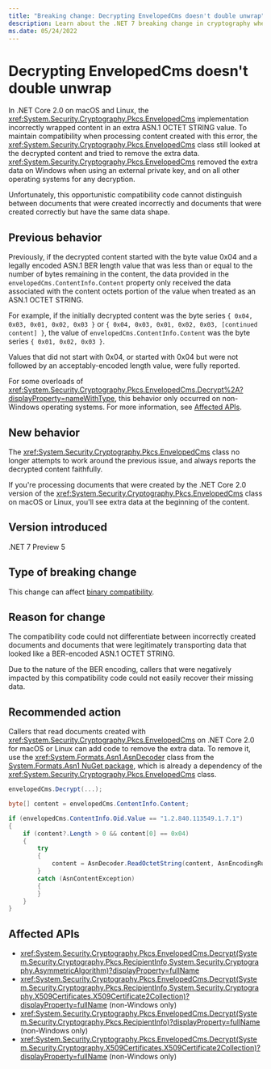 ```yaml
---
title: "Breaking change: Decrypting EnvelopedCms doesn't double unwrap"
description: Learn about the .NET 7 breaking change in cryptography where decrypting EnvelopedCms no longer removes extra data that was introduced by a bug in .NET Core 2.0.
ms.date: 05/24/2022
---
```

# Decrypting EnvelopedCms doesn't double unwrap

In .NET Core 2.0 on macOS and Linux, the <xref:System.Security.Cryptography.Pkcs.EnvelopedCms> implementation incorrectly wrapped content in an extra ASN.1 OCTET STRING value. To maintain compatibility when processing content created with this error, the <xref:System.Security.Cryptography.Pkcs.EnvelopedCms> class still looked at the decrypted content and tried to remove the extra data. <xref:System.Security.Cryptography.Pkcs.EnvelopedCms> removed the extra data on Windows when using an external private key, and on all other operating systems for any decryption.

Unfortunately, this opportunistic compatibility code cannot distinguish between documents that were created incorrectly and documents that were created correctly but have the same data shape.

## Previous behavior

Previously, if the decrypted content started with the byte value 0x04 and a legally encoded ASN.1 BER length value that was less than or equal to the number of bytes remaining in the content, the data provided in the `envelopedCms.ContentInfo.Content` property only received the data associated with the content octets portion of the value when treated as an ASN.1 OCTET STRING.

For example, if the initially decrypted content was the byte series `{ 0x04, 0x03, 0x01, 0x02, 0x03 }` or `{ 0x04, 0x03, 0x01, 0x02, 0x03, [continued content] }`, the value of `envelopedCms.ContentInfo.Content` was the byte series `{ 0x01, 0x02, 0x03 }`.

Values that did not start with 0x04, or started with 0x04 but were not followed by an acceptably-encoded length value, were fully reported.

For some overloads of <xref:System.Security.Cryptography.Pkcs.EnvelopedCms.Decrypt%2A?displayProperty=nameWithType>, this behavior only occurred on non-Windows operating systems. For more information, see [Affected APIs](#affected-apis).

## New behavior

The <xref:System.Security.Cryptography.Pkcs.EnvelopedCms> class no longer attempts to work around the previous issue, and always reports the decrypted content faithfully.

If you're processing documents that were created by the .NET Core 2.0 version of the <xref:System.Security.Cryptography.Pkcs.EnvelopedCms> class on macOS or Linux, you'll see extra data at the beginning of the content.

## Version introduced

.NET 7 Preview 5

## Type of breaking change

This change can affect [binary compatibility](../../categories.md#binary-compatibility).

## Reason for change

The compatibility code could not differentiate between incorrectly created documents and documents that were legitimately transporting data that looked like a BER-encoded ASN.1 OCTET STRING.

Due to the nature of the BER encoding, callers that were negatively impacted by this compatibility code could not easily recover their missing data.

## Recommended action

Callers that read documents created with <xref:System.Security.Cryptography.Pkcs.EnvelopedCms> on .NET Core 2.0 for macOS or Linux can add code to remove the extra data. To remove it, use the <xref:System.Formats.Asn1.AsnDecoder> class from the [System.Formats.Asn1 NuGet package](https://www.nuget.org/packages/System.Formats.Asn1), which is already a dependency of the <xref:System.Security.Cryptography.Pkcs.EnvelopedCms> class.

```csharp
envelopedCms.Decrypt(...);

byte[] content = envelopedCms.ContentInfo.Content;

if (envelopedCms.ContentInfo.Oid.Value == "1.2.840.113549.1.7.1")
{
    if (content?.Length > 0 && content[0] == 0x04)
    {
        try
        {
            content = AsnDecoder.ReadOctetString(content, AsnEncodingRules.BER, out _);
        }
        catch (AsnContentException)
        {
        }
    }
}
```

## Affected APIs

- <xref:System.Security.Cryptography.Pkcs.EnvelopedCms.Decrypt(System.Security.Cryptography.Pkcs.RecipientInfo,System.Security.Cryptography.AsymmetricAlgorithm)?displayProperty=fullName>
- <xref:System.Security.Cryptography.Pkcs.EnvelopedCms.Decrypt(System.Security.Cryptography.Pkcs.RecipientInfo,System.Security.Cryptography.X509Certificates.X509Certificate2Collection)?displayProperty=fullName> (non-Windows only)
- <xref:System.Security.Cryptography.Pkcs.EnvelopedCms.Decrypt(System.Security.Cryptography.Pkcs.RecipientInfo)?displayProperty=fullName> (non-Windows only)
- <xref:System.Security.Cryptography.Pkcs.EnvelopedCms.Decrypt(System.Security.Cryptography.X509Certificates.X509Certificate2Collection)?displayProperty=fullName> (non-Windows only)
